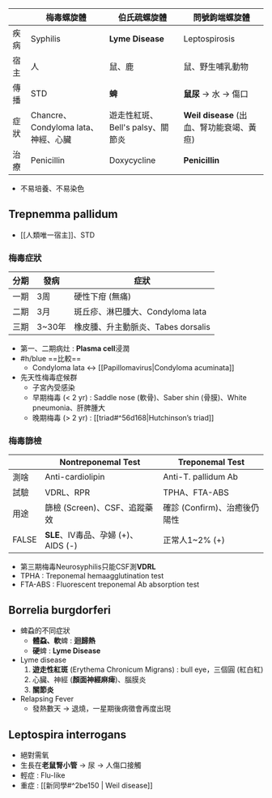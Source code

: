 |     | 梅毒螺旋體                        | 伯氏疏螺旋體                 | 問號鉤端螺旋體                        |
| --- | ---------------------------- | ---------------------- | ------------------------------ |
| 疾病  | Syphilis                     | **Lyme Disease**       | Leptospirosis                  |
| 宿主  | 人                            | 鼠、鹿                    | 鼠、野生哺乳動物                       |
| 傳播  | STD                          | **蜱**                  | **鼠尿** -> 水 -> 傷口              |
| 症狀  | Chancre、Condyloma lata、神經、心臟 | 遊走性紅斑、Bell's palsy、關節炎 | **Weil disease** (出血、腎功能衰竭、黃疸) |
| 治療  | Penicillin                   | Doxycycline            | **Penicillin**                 |
- 不易培養、不易染色
## Trepnemma pallidum
- [[人類唯一宿主]]、STD
### 梅毒症狀
| 分期 | 發病 | 症狀                                 |
|------|------|--------------------------------------|
| 一期 | 3周 | 硬性下疳 (無痛)                      |
| 二期 | 3月 | 斑丘疹、淋巴腫大、Condyloma lata       |
| 三期 | 3~30年 | 橡皮腫、升主動脈炎、Tabes dorsalis |
- 第一、二期病灶 : **Plasma cell**浸潤
- #h/blue ==比較== 
	- Condyloma lata <-> [[Papillomavirus|Condyloma acuminata]]
- 先天性梅毒症候群
	- 子宮內受感染
	- 早期梅毒 (< 2 yr) : Saddle nose (軟骨)、Saber shin (骨膜)、White pneumonia、肝脾腫大
	- 晚期梅毒 (> 2 yr) :  [[triad#^56d168|Hutchinson’s triad]]
### 梅毒篩檢
|        | Nontreponemal Test              | Treponemal Test              |
|--------|---------------------------------|------------------------------|
| 測啥 | Anti-cardiolipin                | Anti-T. pallidum Ab          |
| 試驗   | VDRL、RPR                       | TPHA、FTA-ABS                |
| 用途   | 篩檢 (Screen)、CSF、追蹤藥效      | 確診 (Confirm)、治癒後仍陽性 |
| FALSE  | **SLE**、IV毒品、孕婦 (+)、AIDS (-) | 正常人1~2% (+)               |
- 第三期梅毒Neurosyphilis只能CSF測**VDRL**
- TPHA : Treponemal hemaagglutination test
- FTA-ABS : Fluorescent treponemal Ab absorption test
## Borrelia burgdorferi
- 蜱蝨的不同症狀
	- **體蝨、軟**蜱 : **迴歸熱**
	- **硬**蜱 : **Lyme Disease**
- Lyme disease
	1. **遊走性紅斑** (Erythema Chronicum Migrans) : bull eye，三個圓 (紅白紅)
	2. 心臟、神經 (**顏面神經麻痺**)、腦膜炎
	3. **關節炎**
- Relapsing Fever
	- 發熱數天 -> 退燒，一星期後病徵會再度出現
## Leptospira interrogans
- 絕對需氧
- 生長在**老鼠腎小管** -> 尿 -> 人傷口接觸
- 輕症 : Flu-like
- 重症 : [[新同學#^2be150 | Weil disease]]
